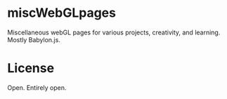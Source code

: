 # miscWebGLpages
Miscellaneous webGL pages for various projects, creativity, and learning. Mostly Babylon.js.






License
========
Open. Entirely open.

